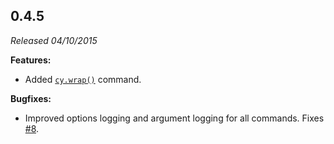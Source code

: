 ## 0.4.5

_Released 04/10/2015_

**Features:**

- Added [`cy.wrap()`](/api/commands/wrap) command.

**Bugfixes:**

- Improved options logging and argument logging for all commands. Fixes [#8](https://github.com/cypress-io/cypress/issues/8).
